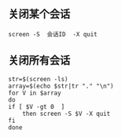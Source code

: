 

## 关闭某个会话

    screen -S  会话ID  -X quit 
    
## 关闭所有会话

    str=$(screen -ls)  
    array=$(echo $str|tr "." "\n")  
    for V in $array  
    do  
    if [ $V -gt 0  ]  
        then screen -S $V -X quit  
    fi  
    done  
    
